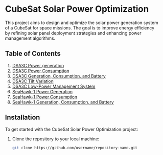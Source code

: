 # CubeSat Solar Power Optimization

This project aims to design and optimize the solar power generation system of a CubeSat for space missions. The goal is to improve energy efficiency by refining solar panel deployment strategies and enhancing power management algorithms.

## Table of Contents
1. [DSA3C Power generation](#DSA3CGeneration)
2. [DSA3C Power Consumption](#DSA3CConsumption)
3. [DSA3C Generation, Consumption, and Battery](#DSA3CBCG)
4. [DSA3C Tilt Variation](#TiltVariationDSA3C)
5. [DSA3C Low-Power Management System](#LowPowerMode)
6. [SeaHawk-1 Power Generation](#SHGeneration)
7. [SeaHawk-1 Power Consumption](#SHConsumption)
8. [SeaHawk-1 Generation, Consumption, and Battery](#SHBCG)

## Installation

To get started with the CubeSat Solar Power Optimization project:

1. Clone the repository to your local machine:
   ```bash
   git clone https://github.com/username/repository-name.git

